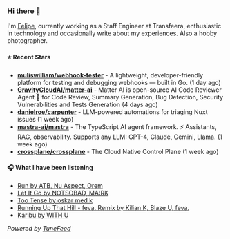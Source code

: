 ### Hi there 👋

I'm [Felipe](https://felipevm.com), currently working as a Staff Engineer at Transfeera, enthusiastic in technology and occasionally write about my experiences. Also a hobby photographer.

#### ⭐ Recent Stars
- **[muliswilliam/webhook-tester](https://github.com/muliswilliam/webhook-tester)** - A lightweight, developer-friendly platform for testing and debugging webhooks — built in Go. (1 day ago)
- **[GravityCloudAI/matter-ai](https://github.com/GravityCloudAI/matter-ai)** - Matter AI is open-source AI Code Reviewer Agent 🤖 for Code Review, Summary Generation, Bug Detection, Security Vulnerabilities and Tests Generation (4 days ago)
- **[danielroe/carpenter](https://github.com/danielroe/carpenter)** - LLM-powered automations for triaging Nuxt issues (1 week ago)
- **[mastra-ai/mastra](https://github.com/mastra-ai/mastra)** - The TypeScript AI agent framework. ⚡ Assistants, RAG, observability. Supports any LLM: GPT-4, Claude, Gemini, Llama. (1 week ago)
- **[crossplane/crossplane](https://github.com/crossplane/crossplane)** - The Cloud Native Control Plane (1 week ago)

#### 🎧 What I have been listening
- [Run by ATB, Nu Aspect, Orem](https://open.spotify.com/track/4bczCp8ojdY0R4EpCaqkfQ)
- [Let It Go by NOTSOBAD, MA:RK](https://open.spotify.com/track/4madkqL1bB8rweDVBG8FvR)
- [Too Tense by oskar med k](https://open.spotify.com/track/6DX98Pko7MmGRluSvj43cU)
- [Running Up That Hill - feva. Remix by Kilian K, Blaze U, feva.](https://open.spotify.com/track/1zBvHBy2vz8sMk9lHhBHtB)
- [Karibu by WITH U](https://open.spotify.com/track/6jTbKd7VnhCt5qxyWTdak7)

_Powered by [TuneFeed](https://tunefeed.app?ref=github.com)_
